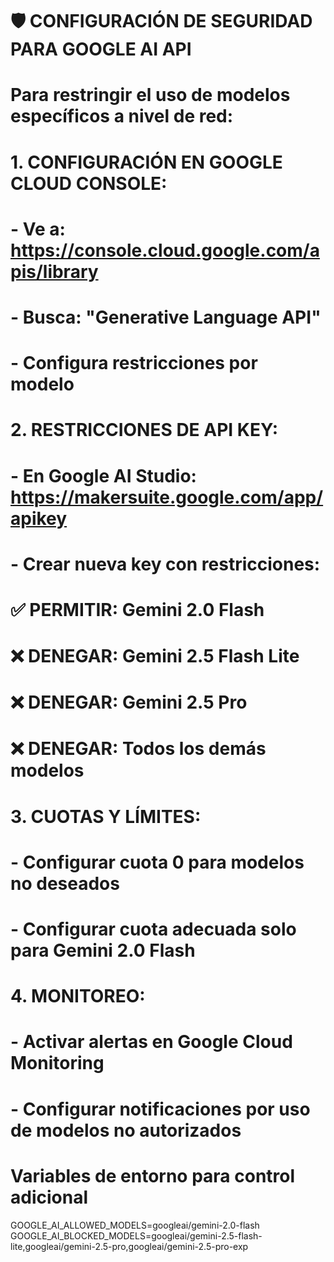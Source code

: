 # 🛡️ CONFIGURACIÓN DE SEGURIDAD PARA GOOGLE AI API
# 
# Para restringir el uso de modelos específicos a nivel de red:
#
# 1. CONFIGURACIÓN EN GOOGLE CLOUD CONSOLE:
#    - Ve a: https://console.cloud.google.com/apis/library
#    - Busca: "Generative Language API"
#    - Configura restricciones por modelo
#
# 2. RESTRICCIONES DE API KEY:
#    - En Google AI Studio: https://makersuite.google.com/app/apikey
#    - Crear nueva key con restricciones:
#      ✅ PERMITIR: Gemini 2.0 Flash
#      ❌ DENEGAR: Gemini 2.5 Flash Lite
#      ❌ DENEGAR: Gemini 2.5 Pro
#      ❌ DENEGAR: Todos los demás modelos
#
# 3. CUOTAS Y LÍMITES:
#    - Configurar cuota 0 para modelos no deseados
#    - Configurar cuota adecuada solo para Gemini 2.0 Flash
#
# 4. MONITOREO:
#    - Activar alertas en Google Cloud Monitoring
#    - Configurar notificaciones por uso de modelos no autorizados

# Variables de entorno para control adicional
GOOGLE_AI_ALLOWED_MODELS=googleai/gemini-2.0-flash
GOOGLE_AI_BLOCKED_MODELS=googleai/gemini-2.5-flash-lite,googleai/gemini-2.5-pro,googleai/gemini-2.5-pro-exp
